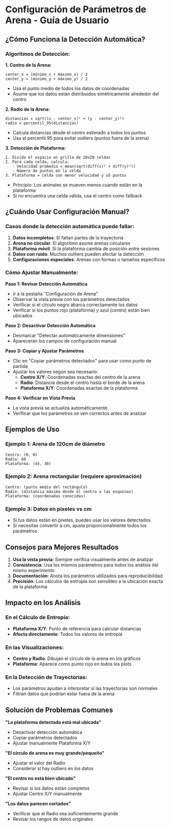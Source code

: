 # Configuración de Parámetros de Arena - Guía de Usuario

## ¿Cómo Funciona la Detección Automática?

### Algoritmos de Detección:

**1. Centro de la Arena:**
```
center_x = (mínimo_x + máximo_x) / 2
center_y = (mínimo_y + máximo_y) / 2
```
- Usa el punto medio de todos los datos de coordenadas
- Asume que los datos están distribuidos simétricamente alrededor del centro

**2. Radio de la Arena:**
```
distancias = sqrt((x - center_x)² + (y - center_y)²)
radio = percentil_95(distancias)
```
- Calcula distancias desde el centro estimado a todos los puntos
- Usa el percentil 95 para evitar outliers (puntos fuera de la arena)

**3. Detección de Plataforma:**
```
1. Divide el espacio en grilla de 20x20 celdas
2. Para cada celda, calcula:
   - Velocidad promedio = mean(sqrt(diff(x)² + diff(y)²))
   - Número de puntos en la celda
3. Plataforma = celda con menor velocidad y ≥5 puntos
```
- Principio: Los animales se mueven menos cuando están en la plataforma
- Si no encuentra una celda válida, usa el centro como fallback

## ¿Cuándo Usar Configuración Manual?

### Casos donde la detección automática puede fallar:

1. **Datos incompletos**: Si faltan partes de la trayectoria
2. **Arena no circular**: El algoritmo asume arenas circulares
3. **Plataforma móvil**: Si la plataforma cambia de posición entre sesiones
4. **Datos con ruido**: Muchos outliers pueden afectar la detección
5. **Configuraciones especiales**: Arenas con formas o tamaños específicos

### Cómo Ajustar Manualmente:

**Paso 1: Revisar Detección Automática**
- Ir a la pestaña "Configuración de Arena"
- Observar la vista previa con los parámetros detectados
- Verificar si el círculo negro abarca correctamente los datos
- Verificar si los puntos rojo (plataforma) y azul (centro) están bien ubicados

**Paso 2: Desactivar Detección Automática**
- Desmarcar "Detectar automáticamente dimensiones"
- Aparecerán los campos de configuración manual

**Paso 3: Copiar y Ajustar Parámetros**
- Clic en "Copiar parámetros detectados" para usar como punto de partida
- Ajustar los valores según sea necesario:
  - **Centro X/Y**: Coordenadas exactas del centro de la arena
  - **Radio**: Distancia desde el centro hasta el borde de la arena
  - **Plataforma X/Y**: Coordenadas exactas de la plataforma

**Paso 4: Verificar en Vista Previa**
- La vista previa se actualiza automáticamente
- Verificar que los parámetros se ven correctos antes de analizar

## Ejemplos de Uso

### Ejemplo 1: Arena de 120cm de diámetro
```
Centro: (0, 0)
Radio: 60
Plataforma: (45, 30)
```

### Ejemplo 2: Arena rectangular (requiere aproximación)
```
Centro: (punto medio del rectángulo)
Radio: (distancia máxima desde el centro a las esquinas)
Plataforma: (coordenadas conocidas)
```

### Ejemplo 3: Datos en píxeles vs cm
- Si tus datos están en píxeles, puedes usar los valores detectados
- Si necesitas convertir a cm, ajusta proporcionalmente todos los parámetros

## Consejos para Mejores Resultados

1. **Usa la vista previa**: Siempre verifica visualmente antes de analizar
2. **Consistencia**: Usa los mismos parámetros para todos los análisis del mismo experimento
3. **Documentación**: Anota los parámetros utilizados para reproducibilidad
4. **Precisión**: Los cálculos de entropía son sensibles a la ubicación exacta de la plataforma

## Impacto en los Análisis

### En el Cálculo de Entropía:
- **Plataforma X/Y**: Punto de referencia para calcular distancias
- **Afecta directamente**: Todos los valores de entropía

### En las Visualizaciones:
- **Centro y Radio**: Dibujan el círculo de la arena en los gráficos
- **Plataforma**: Aparece como punto rojo en todos los plots

### En la Detección de Trayectorias:
- Los parámetros ayudan a interpretar si las trayectorias son normales
- Filtran datos que podrían estar fuera de la arena

## Solución de Problemas Comunes

**"La plataforma detectada está mal ubicada"**
- Desactivar detección automática
- Copiar parámetros detectados
- Ajustar manualmente Plataforma X/Y

**"El círculo de arena es muy grande/pequeño"**
- Ajustar el valor del Radio
- Considerar si hay outliers en los datos

**"El centro no está bien ubicado"**
- Revisar si los datos están completos
- Ajustar Centro X/Y manualmente

**"Los datos parecen cortados"**
- Verificar que el Radio sea suficientemente grande
- Revisar los rangos de datos originales
